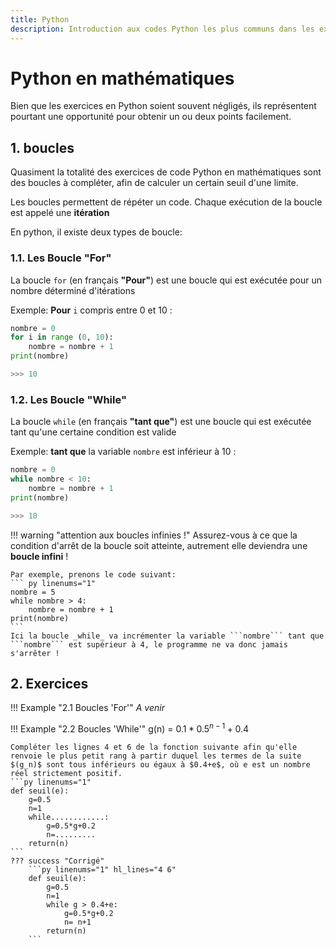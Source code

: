 ```yaml
---
title: Python
description: Introduction aux codes Python les plus communs dans les exercices de mathématiques.
---
```


# Python en mathématiques

Bien que les exercices en Python soient souvent négligés, ils représentent pourtant une opportunité pour obtenir un ou deux points facilement.

## 1. boucles

Quasiment la totalité des exercices de code Python en mathématiques sont des boucles à compléter, afin de calculer un certain seuil d'une limite.

Les boucles permettent de répéter un code. Chaque exécution de la boucle est appelé une **itération**

En python, il existe deux types de boucle:

### 1.1. Les Boucle "For"

La boucle ```for``` (en français **"Pour"**) est une boucle qui est exécutée pour un nombre déterminé d'itérations

Exemple: **Pour** ```i``` compris entre 0 et 10 :

``` py title="Boucle 'for'" linenums="1"
nombre = 0
for i in range (0, 10):
    nombre = nombre + 1
print(nombre)

>>> 10
```

### 1.2. Les Boucle "While"

La boucle ```while``` (en français **"tant que"**) est une boucle qui est exécutée tant qu'une certaine condition est valide 

Exemple: **tant que** la variable ```nombre``` est inférieur à 10 :

``` py title="Boucle 'while'" linenums="1"
nombre = 0
while nombre < 10:
    nombre = nombre + 1
print(nombre)

>>> 10
``` 

!!! warning "attention aux boucles infinies !"
    Assurez-vous à ce que la condition d'arrêt de la boucle soit atteinte, autrement elle deviendra une **boucle infini** !

    Par exemple, prenons le code suivant:
    ``` py linenums="1"
    nombre = 5
    while nombre > 4:
        nombre = nombre + 1
    print(nombre)
    ``` 
    Ici la boucle _while_ va incrémenter la variable ```nombre``` tant que ```nombre``` est supérieur à 4, le programme ne va donc jamais s'arrêter !

## 2. Exercices

!!! Example "2.1 Boucles 'For'"
    _A venir_

!!! Example "2.2 Boucles 'While'"
    g(n) = $0.1*0.5^{n-1}+0.4$

    Compléter les lignes 4 et 6 de la fonction suivante afin qu'elle renvoie le plus petit rang à partir duquel les termes de la suite $(g_n)$ sont tous inférieurs ou égaux à $0.4+e$, où e est un nombre réel strictement positif.
    ```py linenums="1"
    def seuil(e):
        g=0.5
        n=1
        while............:
            g=0.5*g+0.2
            n=.........
        return(n)
    ```
    ??? success "Corrigé"
        ```py linenums="1" hl_lines="4 6"
        def seuil(e):
            g=0.5
            n=1
            while g > 0.4+e:
                g=0.5*g+0.2
                n= n+1
            return(n)
        ```